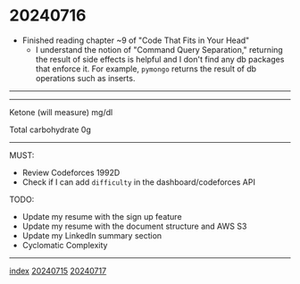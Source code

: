 <head><meta name="viewport" content="width=device-width, initial-scale=1.0, user-scalable=yes" /><meta charset="UTF-8"></head>

# 20240716

- Finished reading chapter \~9 of "Code That Fits in Your Head"
	- I understand the notion of "Command Query Separation," returning the result of side effects is helpful and I don\'t find any db packages that enforce it. For example, `pymongo` returns the result of db operations such as inserts.

---

---

Ketone (will measure) mg/dl

Total carbohydrate 0g

---

MUST:

- Review Codeforces 1992D
- Check if I can add `difficulty` in the dashboard/codeforces API

TODO:

- Update my resume with the sign up feature
- Update my resume with the document structure and AWS S3
- Update my LinkedIn summary section
- Cyclomatic Complexity

---

[index](../../index.html)
[20240715](20240715.html)
[20240717](20240717.html)

